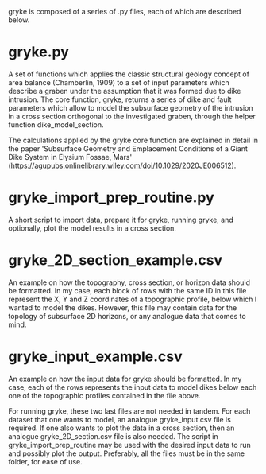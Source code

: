 gryke is composed of a series of .py files, each of which are described below.

# gryke.py
A set of functions which applies the classic structural geology concept of area balance (Chamberlin, 1909) to a set of input parameters which describe a graben under the assumption that it was formed due to dike intrusion. The core function, gryke, returns a series of dike and fault parameters which allow to model the subsurface geometry of the intrusion in a cross section orthogonal to the investigated graben, through the helper function dike_model_section.

The calculations applied by the gryke core function are explained in detail in the paper 'Subsurface Geometry and Emplacement Conditions of a Giant Dike System in Elysium Fossae, Mars' (https://agupubs.onlinelibrary.wiley.com/doi/10.1029/2020JE006512).

# gryke_import_prep_routine.py
A short script to import data, prepare it for gryke, running gryke, and optionally, plot the model results in a cross section.

# gryke_2D_section_example.csv
An example on how the topography, cross section, or horizon data should be formatted. In my case, each block of rows with the same ID in this file represent the X, Y and Z coordinates of a topographic profile, below which I wanted to model the dikes. However, this file may contain data for the topology of subsurface 2D horizons, or any 
analogue data that comes to mind. 

# gryke_input_example.csv
An example on how the input data for gryke should be formatted. In my case, each of the rows represents the input data to model dikes below each one of the topographic
profiles contained in the file above. 

For running gryke, these two last files are not needed in tandem. For each dataset that one wants to model, an analogue gryke_input.csv file is required. If one also wants to plot the data in a cross section, then an analogue gryke_2D_section.csv file is also needed. The script in gryke_import_prep_routine may be used with the desired input data to run and possibly plot the output. Preferably, all the files must be in the same folder, for ease of use. 

